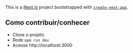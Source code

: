 This is a [Next.js](https://nextjs.org/) project bootstrapped with [`create-next-app`](https://github.com/vercel/next.js/tree/canary/packages/create-next-app).

## Como contribuir/conhecer
- Clone o projeto
- Rode `npm run dev`
- Acesse http://localhost:3000
